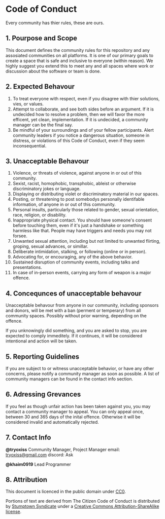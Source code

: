 # Code of Conduct

Every community has thier rules, these are ours.

## 1. Pourpose and Scope

This document defines the community rules for this repository and any assosiated communities on all platforms. It is one of our primary goals to create a space that is safe and inclusive to everyone (within reason). We highly suggest you extend this to meet any and all spaces where work or discussion about the software or team is done.

## 2. Expected Behavour

1. To treat everyone with respect, even if you disagree with thier solutions, vies, or values. 
2. Attempt to collaborate, and see both sides before an argument. If it is undecided how to resolve a problem, then we will favor the more efficent, yet clean, implementation. If it is undecided, a community manager can be the final say. 
3. Be mindful of your surroundings and of your fellow participants. Alert community leaders if you notice a dangerous situation, someone in distress, or violations of this Code of Conduct, even if they seem inconsequential.

## 3. Unacceptable Behavour

1. Violence, or threats of violence, against anyone in or out of this community. 
2. Sexist, racist, homophobic, transphobic, ableist or otherwise discriminatory jokes or language.
3. Displaying or distributing violet or discriminatory material in our spaces. 
4. Posting, or threatening to post somebodys personally identifable information, of anyone in or out of this community. 
5. Personal insults, particularly those related to gender, sexual orientation, race, religion, or disability.
6. Inappropriate physical contact. You should have someone's consent before touching them, even if it's just a handshake or something harmless like that. People may have triggers and needs you may not forsee. 
7. Unwanted sexual attention, including but not limited to unwanted flirting, groping, sexual advances, or simillar. 
8. Deliberate intimidation, stalking, or following (online or in person).
9. Advocating for, or encouraging, any of the above behavior.
10. Sustained disruption of community events, including talks and presentations.
11. In case of in-person events, carrying any form of weapon is a major offence. 

## 4. Concequnces of unacceptable behavour

Unacceptable behavour from anyone in our community, including sponsors and donors, will be met with a ban (perment or temperary) from all community spaces. Possibly without prior warning, depending on the offence.  

If you unknowingly did something, and you are asked to stop, you are expected to comply immeditely. If it continues, it will be considered intentional and action will be taken. 

## 5. Reporting Guidelines

If you are subject to or witness unacceptable behavior, or have any other concerns, please notify a community manager as soon as possible. A list of community managers can be found in the contact info section. 

## 6. Adressing Grevances

If you feel as though unfair action has been taken against you, you may contact a community manager to appeal. You can only appeal once, between 30 and 365 days of the inital offence. Otherwise it will be considered invalid and automatically rejected.

## 7. Contact Info

**@tryoxiss** Community Manager, Project Manager
email: <tryoxiss@gmail.com>
discord: Ask

**@khaim0919** Lead Programmer

## 8. Attribution

This document is licenced in the public domain under [CC0](https://creativecommons.org/publicdomain/zero/1.0/).

Portions of text are derived from The Citizen Code of Conduct is distributed by [Stumptown Syndicate](http://stumptownsyndicate.org/) under a [Creative Commons Attribution-ShareAlike license](https://creativecommons.org/licenses/by-sa/3.0/).

